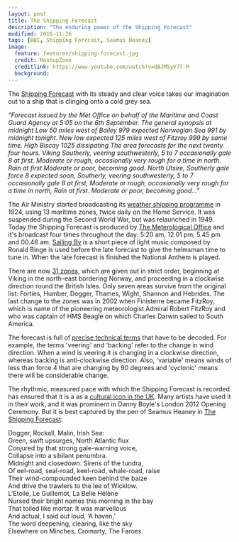 ```yaml
---
layout: post
title: The Shipping Forecast
description: "The enduring power of the Shipping Forecast"
modified: 2016-11-26
tags: [BBC, Shipping Forecast, Seamus Heaney]
image:
  feature: features/shipping-forecast.jpg
  credit: MashupZone
  creditlink: https://www.youtube.com/watch?v=dBJM5yV7T-M
  background:
---
```


The [Shipping Forecast](https://www.bbc.co.uk/programmes/b006qfvv) with its steady and clear voice takes our imagination out to a ship that is clinging onto a cold grey sea.

<div class="quotewrapper">
<p><i>
"Forecast issued by the Met Office on behalf of the Maritime and Coast Guard Agency at 5:05
on the 6th September. The general synopsis at midnight
Low 50 miles west of Bailey 979 expected Norwegian Sea 991 by midnight tonight.
New low expected 125 miles west of Fitzroy 999 by same time. High Biscay 1025 dissipating
The area forecasts for the next twenty four hours. Viking
Southerly, veering southwesterly, 5 to 7 occasionally gale 8 at first.
Moderate or rough, occasionally very rough for a time in north.
Rain at first.Moderate or poor, becoming good.
North Utsire, Southerly gale force 8 expected soon, Southerly, veering southwesterly,
5 to 7 occasionally gale 8 at first, Moderate or rough, occasionally very rough for a time in north, Rain at first. Moderate or poor, becoming good..."
</i></p>
</div>

The Air Ministry started broadcasting its [weather shipping programme](https://www.metoffice.gov.uk/learning/weather-and-history/shipping-forecast-history) in 1924, using 13 maritime zones, twice daily on the Home Service. It was suspended during the Second World War, but was relaunched in 1949. Today the Shipping Forecast is produced by [The Meterological Office](http://www.metoffice.gov.uk/public/weather/marine-shipping-forecast) and it's broadcast four times throughout the day: 5:20 am, 12.01 pm, 5.45 pm and 00.48 am. [Sailing By](https://www.youtube.com/watch?v=dFdas-kMF74) is a short piece of light music composed by Ronald Binge is used before the late forecast to give the helmsman time to tune in. When the late forecast is finished the National Anthem is played.

There are now [31 zones](http://www.bbc.co.uk/weather/coast_and_sea/shipping_forecast), which are given out in strict order, beginning at Viking in the north-east bordering Norway, and proceeding in a clockwise direction round the British Isles. Only seven areas survive from the original list: Forties, Humber, Dogger, Thames, Wight, Shannon and Hebrides. The last change to the zones was in 2002 when Finisterre became FitzRoy, which is name of the pioneering meteorologist Admiral Robert FitzRoy and who was captain of HMS Beagle on which Charles Darwin sailed to South America.

The forecast is full of [precise technical terms](http://www.metoffice.gov.uk/guide/weather/marine/glossary) that have to be decoded. For example, the terms 'veering' and
'backing' refer to the change in wind direction. When a wind is veering it is changing in a clockwise
direction, whereas backing is anti-clockwise direction. Also, 'variable' means winds of less than force 4 that are changing by 90 degrees and 'cyclonic' means there will be considerable change.

The rhythmic, measured pace with which the Shipping Forecast is recorded has ensured that it is a as a [cultural icon in the UK](https://bigthink.com/strange-maps/the-shipping-forecast-the-weather-map-that-separates-britain-from-europe). Many artists have used it in their work, and it was prominent in Danny Boyle's London 2012 Opening Ceremony. But it is best captured by the pen of Seamus Heaney in [The Shipping Forecast](http://commonorgarden.tumblr.com/post/3959869069/the-shipping-forecast-by-seamus-heaney):

<div class="poemwrapper">
<p>
Dogger, Rockall, Malin, Irish Sea: <br />
Green, swift upsurges, North Atlantic flux <br />
Conjured by that strong gale-warning voice, <br />
Collapse into a sibilant penumbra. <br />
Midnight and closedown. Sirens of the tundra, <br />
Of eel-road, seal-road, keel-road, whale-road, raise <br />
Their wind-compounded keen behind the baize <br />
And drive the trawlers to the lee of Wicklow. <br />
L’Etoile, Le Guillemot, La Belle Hélène <br />
Nursed their bright names this morning in the bay <br />
That toiled like mortar. It was marvellous <br />
And actual, I said out loud, ‘A haven,’ <br />
The word deepening, clearing, like the sky <br />
Elsewhere on Minches, Cromarty, The Faroes. <br />
</p>
</div>
